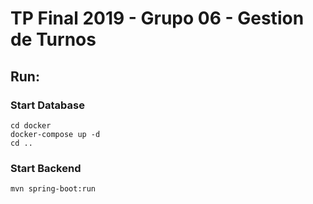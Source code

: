 # TP Final 2019 - Grupo 06 - Gestion de Turnos

## Run:

### Start Database

```console
cd docker
docker-compose up -d
cd ..
```

### Start Backend

```bash
mvn spring-boot:run
```
